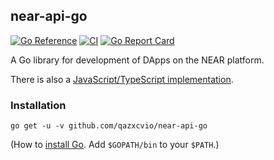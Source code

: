 ## near-api-go

[![Go
Reference](https://pkg.go.dev/badge/github.com/qazxcvio/near-api-go.svg)](https://pkg.go.dev/github.com/qazxcvio/near-api-go)
[![CI](https://github.com/qazxcvio/near-api-go/actions/workflows/ci.yml/badge.svg)](https://github.com/qazxcvio/near-api-go/actions/workflows/ci.yml)
[![Go Report
Card](https://goreportcard.com/badge/github.com/qazxcvio/near-api-go)](https://goreportcard.com/report/github.com/qazxcvio/near-api-go)

A Go library for development of DApps on the NEAR platform.

There is also a [JavaScript/TypeScript
implementation](https://github.com/near/near-api-js).

### Installation

    go get -u -v github.com/qazxcvio/near-api-go

(How to [install Go](https://golang.org/doc/install). Add `$GOPATH/bin`
to your `$PATH`.)
